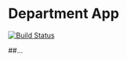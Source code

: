 # Department App
[![Build Status](https://travis-ci.com/guaxinimjj/final-task.svg?branch=main)](https://travis-ci.com/guaxinimjj/final-task)

##...